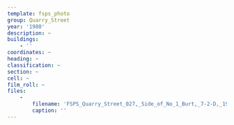 ```yaml
---
template: fsps_photo
group: Quarry_Street
year: '1980'
description: ~
buildings:
    - ''
coordinates: ~
heading: ~
classification: ~
section: ~
cell: ~
film_roll: ~
files:
    -
        filename: 'FSPS_Quarry_Street_027,_Side_of_No_1_Burt,_7-2-D,_1980.png'
        caption: ''
---
```

